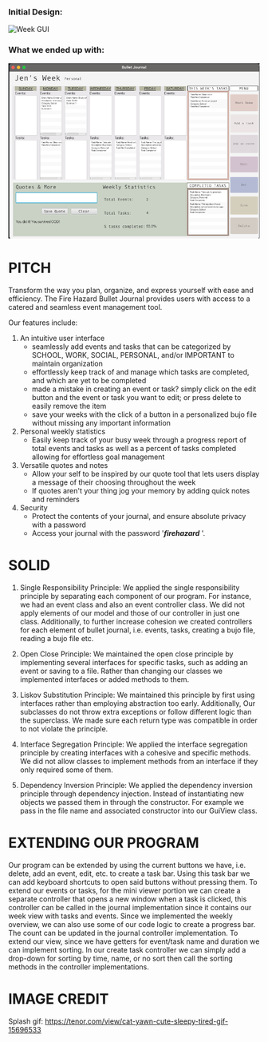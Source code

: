 ### Initial Design:

<img width="816" alt="Week GUI" src="https://github.com/CS-3500-OOD/pa05-fire-hazard/assets/123319961/d479df3e-b06b-4974-9c89-855c6f625d12">

### What we ended up with:

![finalGUI.png](finalGUI.png)

# PITCH

Transform the way you plan, organize, and express yourself with ease and efficiency.
The Fire Hazard Bullet Journal provides users with access to a catered and seamless event management tool.

Our features include:

1. An intuitive user interface
    - seamlessly add events and tasks that can be categorized by SCHOOL, WORK, SOCIAL, PERSONAL, and/or IMPORTANT to
      maintain organization
    - effortlessly keep track of and manage which tasks are completed, and which are yet to be completed
    - made a mistake in creating an event or task? simply click on the edit button and the event or task you want to edit;
      or press delete to easily remove the item 
    - save your weeks with the click of a button in a personalized bujo file without missing any important information
2. Personal weekly statistics
    - Easily keep track of your busy week through a progress report of total events and tasks as
      well as a percent of tasks completed allowing for effortless goal management
3. Versatile quotes and notes
    - Allow your self to be inspired by our quote tool that lets users display a message of their choosing throughout
      the week
    - If quotes aren't your thing jog your memory by adding quick notes and reminders
4. Security
    - Protect the contents of your journal, and ensure absolute privacy with a password
    - Access your journal with the password '**_firehazard_** '. 

# SOLID

1. Single Responsibility Principle:
   We applied the single responsibility principle by separating each component of our program.
   For instance, we had an event class and also an event controller class. We did not apply elements of our model
   and those of our controller in just one class. Additionally, to further increase cohesion we created controllers
   for each element of bullet journal, i.e. events, tasks, creating a bujo file, reading a bujo file etc.

2. Open Close Principle:
   We maintained the open close principle by implementing several interfaces for specific tasks, such as adding an
   event or saving to a file. Rather than changing our classes we implemented interfaces or added methods to them.

3. Liskov Substitution Principle:
   We maintained this principle by first using interfaces rather than employing abstraction too early. Additionally,
   Our subclasses do not throw extra exceptions or follow different logic than the superclass. We made sure each
   return type was compatible in order to not violate the principle.

4. Interface Segregation Principle:
   We applied the interface segregation principle by creating interfaces with a cohesive and specific methods.
   We did not allow classes to implement methods from an interface if they only required some of them.

5. Dependency Inversion Principle:
   We applied the dependency inversion principle through dependency injection. Instead of instantiating new objects
   we passed them in through the constructor. For example we pass in the file name and associated constructor
   into our GuiView class.

# EXTENDING OUR PROGRAM

Our program can be extended by using the current buttons we have, i.e. delete, add an event, edit, etc. to create a
task bar. Using this task bar we can add keyboard shortcuts to open said buttons without pressing them. To extend our
events or tasks, for the mini viewer portion we can create a separate controller that opens a new
window when a task is clicked, this controller can be called in the journal implementation since it contains our week
view with tasks and events. Since we implemented the weekly overview, we can also use some of our code logic to create
a progress bar. The count can be updated in the journal controller implementation. To extend our view, since we
have getters for event/task name and duration we can implement sorting. In our create task controller we can simply
add a drop-down for sorting by time, name, or no sort then call the sorting methods in the controller implementations.

# IMAGE CREDIT
Splash gif: https://tenor.com/view/cat-yawn-cute-sleepy-tired-gif-15696533 
